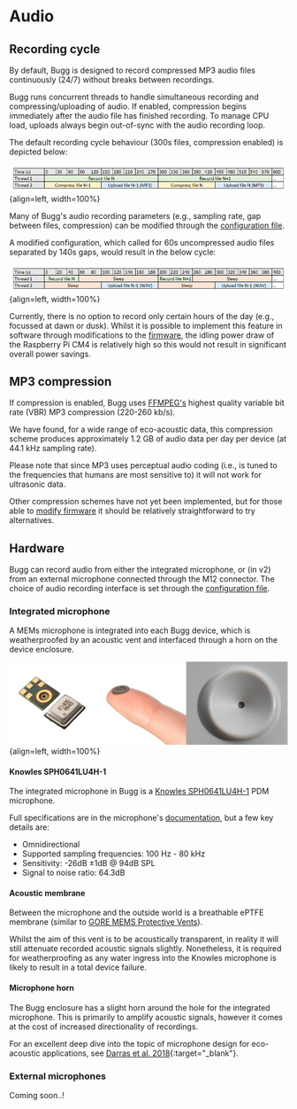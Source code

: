 # Audio

## Recording cycle

By default, Bugg is designed to record compressed MP3 audio files continuously (24/7) without breaks between recordings. 

Bugg runs concurrent threads to handle simultaneous recording and compressing/uploading of audio. If enabled, compression begins immediately after the audio file has finished recording. To manage CPU load, uploads always begin out-of-sync with the audio recording loop.

The default recording cycle behaviour (300s files, compression enabled) is depicted below:

![Bugg default recording schedule](img/recording-schedule.png){align=left, width=100%}

Many of Bugg's audio recording parameters (e.g., sampling rate, gap between files, compression) can be modified through the [configuration file](config.md#audio-recording-parameters). 

A modified configuration, which called for 60s uncompressed audio files separated by 140s gaps, would result in the below cycle:

![Bugg default recording schedule](img/recording-schedule-with-sleep.png){align=left, width=100%}

Currently, there is no option to record only certain hours of the day (e.g., focussed at dawn or dusk). Whilst it is possible to implement this feature in software through modifications to the [firmware](advanced.md#modifying-the-firmware), the idling power draw of the Raspberry Pi CM4 is relatively high so this would not result in significant overall power savings. 

## MP3 compression

If compression is enabled, Bugg uses [FFMPEG's](https://trac.ffmpeg.org/wiki/Encode/MP3) highest quality variable bit rate (VBR) MP3 compression (220-260 kb/s). 

We have found, for a wide range of eco-acoustic data, this compression scheme produces approximately 1.2 GB of audio data per day per device (at 44.1 kHz sampling rate).

Please note that since MP3 uses perceptual audio coding (i.e., is tuned to the frequencies that humans are most sensitive to) it will not work for ultrasonic data.

Other compression schemes have not yet been implemented, but for those able to [modify firmware](advanced.md#modifying-the-firmware) it should be relatively straightforward to try alternatives.  

## Hardware

Bugg can record audio from either the integrated microphone, or (in v2) from an external microphone connected through the M12 connector. The choice of audio recording interface is set through the [configuration file](config.md).

### Integrated microphone

A MEMs microphone is integrated into each Bugg device, which is weatherproofed by an acoustic vent and interfaced through a horn on the device enclosure.

![The integrated Knowles SPH0641LU4H-1 and protective membrane](img/bugg-mems-mic-and-membrane.png){align=left, width=100%}

#### Knowles SPH0641LU4H-1 

The integrated microphone in Bugg is a [Knowles SPH0641LU4H-1](https://www.digikey.co.uk/en/products/detail/knowles/SPH0641LU4H-1/5332438) PDM microphone. 

Full specifications are in the microphone's [documentation](https://mm.digikey.com/Volume0/opasdata/d220001/medias/docus/930/SPH0641LU4H-1.PDF), but a few key details are:

* Omnidirectional
* Supported sampling frequencies: 100 Hz - 80 kHz
* Sensitivity: -26dB ±1dB @ 94dB SPL
* Signal to noise ratio: 64.3dB

#### Acoustic membrane  
Between the microphone and the outside world is a breathable ePTFE membrane (similar to [GORE MEMS Protective Vents](https://www.gore.com/products/gore-mems-protective-vents)). 

Whilst the aim of this vent is to be acoustically transparent, in reality it will still attenuate recorded acoustic signals slightly. Nonetheless, it is required for weatherproofing as any water ingress into the Knowles microphone is likely to result in a total device failure.   

#### Microphone horn

The Bugg enclosure has a slight horn around the hole for the integrated microphone. This is primarily to amplify acoustic signals, however it comes at the cost of increased directionality of recordings. 

For an excellent deep dive into the topic of microphone design for eco-acoustic applications, see [Darras et al. 2018](https://doi.org/10.12688/f1000research.17511.3){:target="_blank"}.


### External microphones

Coming soon..!
